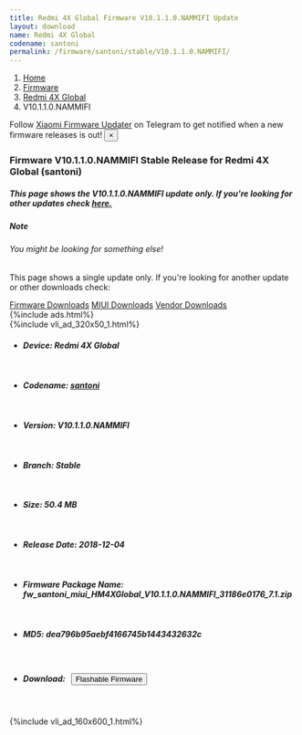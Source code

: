 ```yaml
---
title: Redmi 4X Global Firmware V10.1.1.0.NAMMIFI Update
layout: download
name: Redmi 4X Global
codename: santoni
permalink: /firmware/santoni/stable/V10.1.1.0.NAMMIFI/
---
```

<nav aria-label="breadcrumb">
    <ol class="breadcrumb">
        <li class="breadcrumb-item"><a href="/">Home</a></li>
        <li class="breadcrumb-item"><a href="/firmware/">Firmware</a></li>
        <li class="breadcrumb-item"><a href="/firmware/santoni/">Redmi 4X Global</a></li>
        <li class="breadcrumb-item active" aria-current="page">V10.1.1.0.NAMMIFI</li>
    </ol>
</nav>
<div class="alert alert-primary alert-dismissible fade show" role="alert">
    Follow <a href="https://t.me/XiaomiFirmwareUpdater" class="alert-link">Xiaomi Firmware Updater</a> on Telegram to get
    notified when a new firmware releases is out!
    <button type="button" class="close" data-dismiss="alert" aria-label="Close">
        <span aria-hidden="true">&times;</span>
    </button>
</div>
<div class="col-12 mx-auto">
    <h3 class="title bg-light p-2 rounded">Firmware V10.1.1.0.NAMMIFI Stable Release for Redmi 4X Global (santoni)</h3>
    <h5>This page shows the V10.1.1.0.NAMMIFI update only. If you're looking for other updates check
        <a href="/firmware/santoni/">here.</a></h5>
    <div class="card">
        <div class="card-body">
            <h5 class="card-title">Note</h5>
            <h6 class="card-subtitle mb-2 text-muted">You might be looking for something else!</h6>
            <p class="card-text">This page shows a single update only.
                If you're looking for another update or other downloads check:</p>
            <a href="/firmware/" class="card-link">Firmware Downloads</a>
            <a href="/miui/" class="card-link">MIUI Downloads</a>
            <a href="/vendor/" class="card-link">Vendor Downloads</a>
        </div>
    </div>
    {%include ads.html%}
    <div class="row justify-content-center">
        <div class="col-10" id="downloads">
                    <div class="card card-body">
            {%include vli_ad_320x50_1.html%}
            <ul class="list-unstyled">
                <li style="padding-bottom: 10px;">
                    <h5><b>Device: </b>Redmi 4X Global</h5>
                </li>
                <li style="padding-bottom: 10px;">
                    <h5><b>Codename: </b> <a href="/firmware/santoni/" target="_blank">santoni</a> </h5>
                </li>
                <li style="padding-bottom: 10px;">
                    <h5><b>Version: </b>V10.1.1.0.NAMMIFI</h5>
                </li>
                <li style="padding-bottom: 10px;">
                    <h5><b>Branch: </b>Stable</h5>
                </li>
                <li style="padding-bottom: 10px;">
                    <h5><b>Size: </b>50.4 MB</h5>
                </li>
                <li style="padding-bottom: 10px;">
                    <h5><b>Release Date: </b>2018-12-04</h5>
                </li>
                <li style="padding-bottom: 10px;">
                    <h5><b>Firmware Package Name: </b><span id="filename" class="text-dark">fw_santoni_miui_HM4XGlobal_V10.1.1.0.NAMMIFI_31186e0176_7.1.zip</span></h5>
                </li>
                <li style="padding-bottom: 10px;">
                    <h5><b>MD5: </b><span id="md5" class="text-muted">dea796b95aebf4166745b1443432632c</span></h5>
                </li>
                <li style="padding-bottom: 10px;">
                    <h5><b>Download: </b><button type="button" id="download" class="btn btn-primary"
                    style="margin: 7px;" onclick="redirect('fw_santoni_miui_HM4XGlobal_V10.1.1.0.NAMMIFI_31186e0176_7.1.zip'); return false;"><i class="fa fa-download"></i> Flashable Firmware</button></h5>
                </li>
            </ul>
        </div>
        </div>
        {%include vli_ad_160x600_1.html%}
    </div>
</div>
